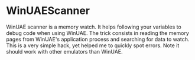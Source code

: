 # WinUAEScanner
WinUAE scanner is a memory watch. It helps following your variables to debug code when using WinUAE. The trick consists in reading the memory pages from WinUAE's application process and searching for data to watch. This is a very simple hack, yet helped me to quickly spot errors. Note it should work with other emulators than WinUAE.
